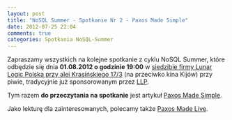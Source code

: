```yaml
---
layout: post
title: "NoSQL Summer - Spotkanie Nr 2 - Paxos Made Simple"
date: 2012-07-25 22:04
comments: true
categories: Spotkania NoSQL-Summer
---
```


Zapraszamy wszystkich na kolejne spotkanie z cyklu NoSQL Summer, które odbędzie się dnia **01.08.2012 o godzinie 19:00** w [siedzibie firmy Lunar Logic Polska przy alei Krasińskiego 17/3][llp_mapka] (na przeciwko kina Kijów) przy piwie, tradycyjnie już sponsorowanym przez [LLP][llp].

Tym razem **do przeczytania na spotkanie** jest artykuł [Paxos Made Simple][paxos].

Jako lekturę dla zainteresowanych, polecamy także [Paxos Made Live][paxos-live].

[llp]: http://lunarlogicpolska.com/
[llp_mapka]: http://g.co/maps/2x44j

[paxos]: http://nosqlsummer.org/paper/paxos-made-simple
[paxos-live]: http://www.eecs.harvard.edu/cs262/Readings/paxosmadelive.pdf
